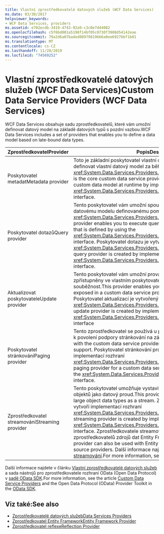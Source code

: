 ```yaml
---
title: Vlastní zprostředkovatelé datových služeb (WCF Data Services)
ms.date: 03/30/2017
helpviewer_keywords:
- WCF Data Services, providers
ms.assetid: e702ecdb-3419-4743-92a9-c3c0e7d44082
ms.openlocfilehash: c5f6bd001a5198f14bf05c0730f3988d54142eae
ms.sourcegitcommit: 79a2d6a07ba4ed08979819666a0ee6927bbf1b01
ms.translationtype: MT
ms.contentlocale: cs-CZ
ms.lasthandoff: 11/28/2019
ms.locfileid: "74569252"
---
```

# <a name="custom-data-service-providers-wcf-data-services"></a><span data-ttu-id="bf37a-102">Vlastní zprostředkovatelé datových služeb (WCF Data Services)</span><span class="sxs-lookup"><span data-stu-id="bf37a-102">Custom Data Service Providers (WCF Data Services)</span></span>
<span data-ttu-id="bf37a-103">WCF Data Services obsahuje sadu zprostředkovatelů, které vám umožní definovat datový model na základě datových typů s pozdní vazbou.</span><span class="sxs-lookup"><span data-stu-id="bf37a-103">WCF Data Services includes a set of providers that enables you to define a data model based on late-bound data types.</span></span>  
  
|<span data-ttu-id="bf37a-104">Zprostředkovatel</span><span class="sxs-lookup"><span data-stu-id="bf37a-104">Provider</span></span>|<span data-ttu-id="bf37a-105">Popis</span><span class="sxs-lookup"><span data-stu-id="bf37a-105">Description</span></span>|  
|--------------|-----------------|  
|<span data-ttu-id="bf37a-106">Poskytovatel metadat</span><span class="sxs-lookup"><span data-stu-id="bf37a-106">Metadata provider</span></span>|<span data-ttu-id="bf37a-107">Toto je základní poskytovatel vlastní datové služby, který umožňuje definovat vlastní datový model za běhu implementací rozhraní <xref:System.Data.Services.Providers.IDataServiceMetadataProvider>.</span><span class="sxs-lookup"><span data-stu-id="bf37a-107">This is the core custom data service provider that enables you to define a custom data model at runtime by implementing the <xref:System.Data.Services.Providers.IDataServiceMetadataProvider> interface.</span></span>|  
|<span data-ttu-id="bf37a-108">Poskytovatel dotazů</span><span class="sxs-lookup"><span data-stu-id="bf37a-108">Query provider</span></span>|<span data-ttu-id="bf37a-109">Tento poskytovatel vám umožní spouštět dotazy proti vlastnímu datovému modelu definovanému pomocí rozhraní <xref:System.Data.Services.Providers.IDataServiceMetadataProvider>.</span><span class="sxs-lookup"><span data-stu-id="bf37a-109">This provider enables you to execute queries against a custom data model that is defined by using the <xref:System.Data.Services.Providers.IDataServiceMetadataProvider> interface.</span></span> <span data-ttu-id="bf37a-110">Poskytovatel dotazu je vytvořen implementací rozhraní <xref:System.Data.Services.Providers.IDataServiceQueryProvider>.</span><span class="sxs-lookup"><span data-stu-id="bf37a-110">The query provider is created by implementing the <xref:System.Data.Services.Providers.IDataServiceQueryProvider> interface.</span></span>|  
|<span data-ttu-id="bf37a-111">Aktualizovat poskytovatele</span><span class="sxs-lookup"><span data-stu-id="bf37a-111">Update provider</span></span>|<span data-ttu-id="bf37a-112">Tento poskytovatel vám umožní provádět aktualizace typů, které jsou zpřístupněny ve vlastním poskytovateli datové služby a spravovat souběžnost.</span><span class="sxs-lookup"><span data-stu-id="bf37a-112">This provider enables you to make updates to types that are exposed in a custom data service provider and to manage concurrency.</span></span> <span data-ttu-id="bf37a-113">Poskytovatel aktualizací je vytvořený implementací rozhraní <xref:System.Data.Services.Providers.IDataServiceUpdateProvider>.</span><span class="sxs-lookup"><span data-stu-id="bf37a-113">An update provider is created by implementing the <xref:System.Data.Services.Providers.IDataServiceUpdateProvider> interface</span></span>|  
|<span data-ttu-id="bf37a-114">Poskytovatel stránkování</span><span class="sxs-lookup"><span data-stu-id="bf37a-114">Paging provider</span></span>|<span data-ttu-id="bf37a-115">Tento zprostředkovatel se používá u poskytovatele vlastní datové služby k povolení podpory stránkování na základě serveru.</span><span class="sxs-lookup"><span data-stu-id="bf37a-115">This provider is used with the custom data service provider to enable server-driven paging support.</span></span> <span data-ttu-id="bf37a-116">Poskytovatel stránkování pro vlastní datovou službu je vytvořen implementací rozhraní <xref:System.Data.Services.Providers.IDataServicePagingProvider>.</span><span class="sxs-lookup"><span data-stu-id="bf37a-116">A paging provider for a custom data service is created by implementing the <xref:System.Data.Services.Providers.IDataServicePagingProvider> interface.</span></span>|  
|<span data-ttu-id="bf37a-117">Zprostředkovatel streamování</span><span class="sxs-lookup"><span data-stu-id="bf37a-117">Streaming provider</span></span>|<span data-ttu-id="bf37a-118">Tento poskytovatel umožňuje vystavit binární datové typy rozsáhlých objektů jako datový proud.</span><span class="sxs-lookup"><span data-stu-id="bf37a-118">This provider enables you to expose binary large object data types as a stream.</span></span> <span data-ttu-id="bf37a-119">Zprostředkovatel streamování se vytvoří implementací rozhraní <xref:System.Data.Services.Providers.IDataServiceStreamProvider>.</span><span class="sxs-lookup"><span data-stu-id="bf37a-119">A streaming provider is created by implementing the <xref:System.Data.Services.Providers.IDataServiceStreamProvider> interface.</span></span> <span data-ttu-id="bf37a-120">Zprostředkovatele streamování se dá také použít u zprostředkovatelů zdrojů dat Entity Framework a reflexe.</span><span class="sxs-lookup"><span data-stu-id="bf37a-120">The streaming provider can also be used with Entity Framework and reflection data source providers.</span></span> <span data-ttu-id="bf37a-121">Další informace najdete v tématu [poskytovatel streamování](streaming-provider-wcf-data-services.md).</span><span class="sxs-lookup"><span data-stu-id="bf37a-121">For more information, see [Streaming Provider](streaming-provider-wcf-data-services.md).</span></span>|  
  
 <span data-ttu-id="bf37a-122">Další informace najdete v článku [Vlastní zprostředkovatelé datových služeb](https://go.microsoft.com/fwlink/?LinkID=186850) a sada nástrojů pro zprostředkovatele rozhraní OData (Open Data Protocol) v [sadě OData SDK](https://go.microsoft.com/fwlink/?LinkId=186069).</span><span class="sxs-lookup"><span data-stu-id="bf37a-122">For more information, see the article [Custom Data Service Providers](https://go.microsoft.com/fwlink/?LinkID=186850) and the Open Data Protocol (OData) Provider Toolkit in the [OData SDK](https://go.microsoft.com/fwlink/?LinkId=186069).</span></span>  
  
## <a name="see-also"></a><span data-ttu-id="bf37a-123">Viz také:</span><span class="sxs-lookup"><span data-stu-id="bf37a-123">See also</span></span>

- [<span data-ttu-id="bf37a-124">Zprostředkovatelé datových služeb</span><span class="sxs-lookup"><span data-stu-id="bf37a-124">Data Services Providers</span></span>](data-services-providers-wcf-data-services.md)
- [<span data-ttu-id="bf37a-125">Zprostředkovatel Entity Framework</span><span class="sxs-lookup"><span data-stu-id="bf37a-125">Entity Framework Provider</span></span>](entity-framework-provider-wcf-data-services.md)
- [<span data-ttu-id="bf37a-126">Zprostředkovatel reflexe</span><span class="sxs-lookup"><span data-stu-id="bf37a-126">Reflection Provider</span></span>](reflection-provider-wcf-data-services.md)
